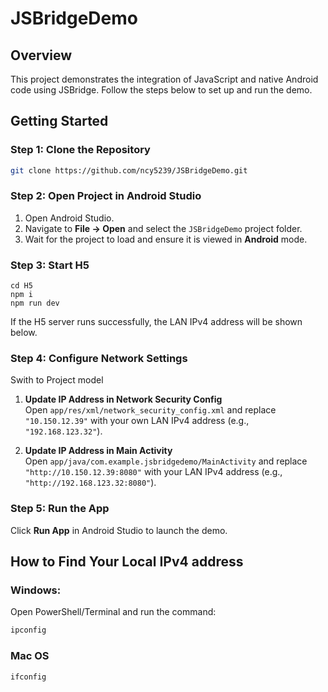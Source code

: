 # JSBridgeDemo

## Overview
This project demonstrates the integration of JavaScript and native Android code using JSBridge. Follow the steps below to set up and run the demo.

## Getting Started

### Step 1: Clone the Repository
```bash
git clone https://github.com/ncy5239/JSBridgeDemo.git
```

### Step 2: Open Project in Android Studio
1. Open Android Studio.
2. Navigate to **File -> Open** and select the `JSBridgeDemo` project folder.
3. Wait for the project to load and ensure it is viewed in **Android** mode.

### Step 3: Start H5
```
cd H5
npm i
npm run dev
```
If the H5 server runs successfully, the LAN IPv4 address will be shown below.

### Step 4: Configure Network Settings
Swith to Project model
1. **Update IP Address in Network Security Config**  
   Open `app/res/xml/network_security_config.xml` and replace `"10.150.12.39"` with your own LAN IPv4 address (e.g., `"192.168.123.32"`).

2. **Update IP Address in Main Activity**  
   Open `app/java/com.example.jsbridgedemo/MainActivity` and replace `"http://10.150.12.39:8080"` with your LAN IPv4 address (e.g., `"http://192.168.123.32:8080"`).

### Step 5: Run the App
Click **Run App** in Android Studio to launch the demo.

## How to Find Your Local IPv4 address
### Windows:
Open PowerShell/Terminal and run the command:
```bash
ipconfig
```
### Mac OS
```bash
ifconfig
```
